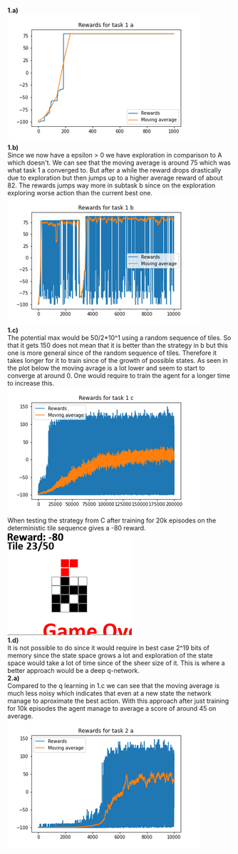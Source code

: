 **1.a)** <br>
![plot](./tasks/1/a/rewards.png)
<br>
**1.b)** <br>
  Since we now have a epsilon > 0 we have exploration in comparison to A which doesn't. We can see that the moving average is around 75 which was what task 1 a converged to. But after a while the reward drops drastically due to exploration but then jumps up to a higher average reward of about 82. The rewards jumps way more in subtask b since on the exploration exploring worse action than the current best one.
![plot](./tasks/1/b/rewards.png)
<br>
**1.c)** <br>
The potential max would be 50/2*10^1 using a random sequence of tiles. So that it gets 150 does not mean that it is better than the strategy in b but this one is more general since of the random sequence of tiles. Therefore it takes longer for it to train since of the growth of possible states. As seen in the plot below the moving avrage is a lot lower and seem to start to converge at around 0. One would require to train the agent for a longer time to increase this.
<br>
![plot](./tasks/1/c/rewards.png)
<br>
When testing the strategy from C after training for 20k episodes on the deterministic tile sequence gives a -80 reward.
<br>
![plot](./tasks/1/c/game.png)
<br>
**1.d)** <br>
It is not possible to do since it would require in best case 2^19 bits of memory since the state space grows a lot and exploration of the state space would take a lot of time since of the sheer size of it. This is where a better approach would be a deep q-network.
<br>
**2.a)** <br>
Compared to the q learning in 1.c we can see that the moving average is much less noisy which indicates that even at a new state the network manage to aproximate the best action. With this approach after just training for 10k episodes the agent manage to average a score of around 45 on average. 
<br>
![dqn plot](./tasks/2/a/rewards.png)
